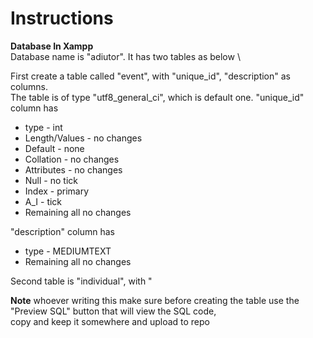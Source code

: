 # Instructions # 
**Database In Xampp** \
Database name is "adiutor". It has two tables as below \

First create a table called "event", with "unique_id", "description" as columns. \
The table is of type "utf8_general_ci", which is default one. 
"unique_id" column has
* type - int
* Length/Values - no changes
* Default - none
* Collation - no changes
* Attributes - no changes
* Null - no tick
* Index - primary
* A_I - tick
* Remaining all no changes
                       
"description" column has 
* type - MEDIUMTEXT
* Remaining all no changes 

Second table is "individual", with "
                         
**Note** whoever writing this make sure before creating the table use the "Preview SQL" button that will view the SQL code,\
copy and keep it somewhere and upload to repo



                        
